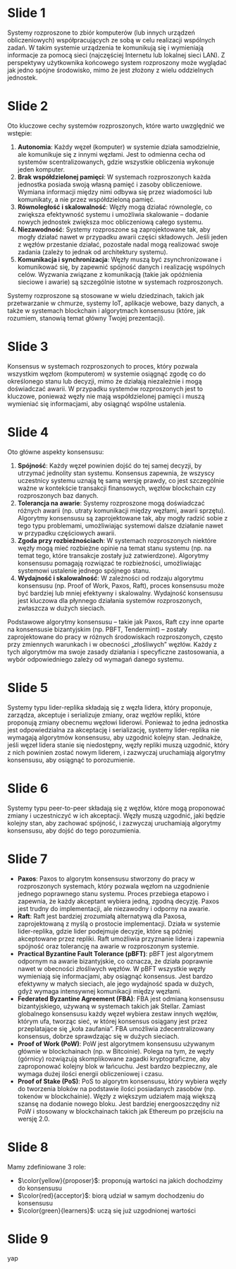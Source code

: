# Slide 1

Systemy rozproszone to zbiór komputerów (lub innych urządzeń obliczeniowych) współpracujących ze sobą w celu realizacji wspólnych zadań. W takim systemie urządzenia te komunikują się i wymieniają informacje za pomocą sieci (najczęściej Internetu lub lokalnej sieci LAN). Z perspektywy użytkownika końcowego system rozproszony może wyglądać jak jedno spójne środowisko, mimo że jest złożony z wielu oddzielnych jednostek.

# Slide 2

Oto kluczowe cechy systemów rozproszonych, które warto uwzględnić we wstępie:

1. **Autonomia**: Każdy węzeł (komputer) w systemie działa samodzielnie, ale komunikuje się z innymi węzłami. Jest to odmienna cecha od systemów scentralizowanych, gdzie wszystkie obliczenia wykonuje jeden komputer.
2. **Brak współdzielonej pamięci**: W systemach rozproszonych każda jednostka posiada swoją własną pamięć i zasoby obliczeniowe. Wymiana informacji między nimi odbywa się przez wiadomości lub komunikaty, a nie przez współdzieloną pamięć.
3. **Równoległość i skalowalność**: Węzły mogą działać równolegle, co zwiększa efektywność systemu i umożliwia skalowanie – dodanie nowych jednostek zwiększa moc obliczeniową całego systemu.
4. **Niezawodność**: Systemy rozproszone są zaprojektowane tak, aby mogły działać nawet w przypadku awarii części składowych. Jeśli jeden z węzłów przestanie działać, pozostałe nadal mogą realizować swoje zadania (zależy to jednak od architektury systemu).
5. **Komunikacja i synchronizacja**: Węzły muszą być zsynchronizowane i komunikować się, by zapewnić spójność danych i realizację wspólnych celów. Wyzwania związane z komunikacją (takie jak opóźnienia sieciowe i awarie) są szczególnie istotne w systemach rozproszonych.

Systemy rozproszone są stosowane w wielu dziedzinach, takich jak przetwarzanie w chmurze, systemy IoT, aplikacje webowe, bazy danych, a także w systemach blockchain i algorytmach konsensusu (które, jak rozumiem, stanowią temat główny Twojej prezentacji).

# Slide 3

Konsensus w systemach rozproszonych to proces, który pozwala wszystkim węzłom (komputerom) w systemie osiągnąć zgodę co do określonego stanu lub decyzji, mimo że działają niezależnie i mogą doświadczać awarii. W przypadku systemów rozproszonych jest to kluczowe, ponieważ węzły nie mają współdzielonej pamięci i muszą wymieniać się informacjami, aby osiągnąć wspólne ustalenia.

# Slide 4

Oto główne aspekty konsensusu:

1. **Spójność**: Każdy węzeł powinien dojść do tej samej decyzji, by utrzymać jednolity stan systemu. Konsensus zapewnia, że wszyscy uczestnicy systemu uznają tę samą wersję prawdy, co jest szczególnie ważne w kontekście transakcji finansowych, węzłów blockchain czy rozproszonych baz danych.
2. **Tolerancja na awarie**: Systemy rozproszone mogą doświadczać różnych awarii (np. utraty komunikacji między węzłami, awarii sprzętu). Algorytmy konsensusu są zaprojektowane tak, aby mogły radzić sobie z tego typu problemami, umożliwiając systemowi dalsze działanie nawet w przypadku częściowych awarii.
3. **Zgoda przy rozbieżnościach**: W systemach rozproszonych niektóre węzły mogą mieć rozbieżne opinie na temat stanu systemu (np. na temat tego, które transakcje zostały już zatwierdzone). Algorytmy konsensusu pomagają rozwiązać te rozbieżności, umożliwiając systemowi ustalenie jednego spójnego stanu.
4. **Wydajność i skalowalność**: W zależności od rodzaju algorytmu konsensusu (np. Proof of Work, Paxos, Raft), proces konsensusu może być bardziej lub mniej efektywny i skalowalny. Wydajność konsensusu jest kluczowa dla płynnego działania systemów rozproszonych, zwłaszcza w dużych sieciach.

Podstawowe algorytmy konsensusu – takie jak Paxos, Raft czy inne oparte na konsensusie bizantyjskim (np. PBFT, Tendermint) – zostały zaprojektowane do pracy w różnych środowiskach rozproszonych, często przy zmiennych warunkach i w obecności „złośliwych” węzłów. Każdy z tych algorytmów ma swoje zasady działania i specyficzne zastosowania, a wybór odpowiedniego zależy od wymagań danego systemu.

# Slide 5

Systemy typu lider-replika składają się z węzła lidera, który proponuje, zarządza, akceptuje i serializuje zmiany, oraz węzłów repliki, które proponują zmiany obecnemu węzłowi liderowi. Ponieważ to jedna jednostka jest odpowiedzialna za akceptację i serializację, systemy lider-replika nie wymagają algorytmów konsensusu, aby uzgodnić kolejny stan. Jednakże, jeśli węzeł lidera stanie się niedostępny, węzły repliki muszą uzgodnić, który z nich powinien zostać nowym liderem, i zazwyczaj uruchamiają algorytmy konsensusu, aby osiągnąć to porozumienie.

# Slide 6

Systemy typu peer-to-peer składają się z węzłów, które mogą proponować zmiany i uczestniczyć w ich akceptacji. Węzły muszą uzgodnić, jaki będzie kolejny stan, aby zachować spójność, i zazwyczaj uruchamiają algorytmy konsensusu, aby dojść do tego porozumienia.

# Slide 7

- **Paxos**: Paxos to algorytm konsensusu stworzony do pracy w rozproszonych systemach, który pozwala węzłom na uzgodnienie jednego poprawnego stanu systemu. Proces przebiega etapowo i zapewnia, że każdy akceptant wybiera jedną, zgodną decyzję. Paxos jest trudny do implementacji, ale niezawodny i odporny na awarie.
- **Raft**: Raft jest bardziej zrozumiałą alternatywą dla Paxosa, zaprojektowaną z myślą o prostocie implementacji. Działa w systemie lider-replika, gdzie lider podejmuje decyzje, które są później akceptowane przez repliki. Raft umożliwia przyznanie lidera i zapewnia spójność oraz tolerancję na awarie w rozproszonym systemie.
- **Practical Byzantine Fault Tolerance (pBFT)**: pBFT jest algorytmem odpornym na awarie bizantyjskie, co oznacza, że działa poprawnie nawet w obecności złośliwych węzłów. W pBFT wszystkie węzły wymieniają się informacjami, aby osiągnąć konsensus. Jest bardzo efektywny w małych sieciach, ale jego wydajność spada w dużych, gdyż wymaga intensywnej komunikacji między węzłami.
- **Federated Byzantine Agreement (FBA)**: FBA jest odmianą konsensusu bizantyjskiego, używaną w systemach takich jak Stellar. Zamiast globalnego konsensusu każdy węzeł wybiera zestaw innych węzłów, którym ufa, tworząc sieć, w której konsensus osiągany jest przez przeplatające się „koła zaufania”. FBA umożliwia zdecentralizowany konsensus, dobrze sprawdzając się w dużych sieciach.
- **Proof of Work (PoW)**: PoW jest algorytmem konsensusu używanym głównie w blockchainach (np. w Bitcoinie). Polega na tym, że węzły (górnicy) rozwiązują skomplikowane zagadki kryptograficzne, aby zaproponować kolejny blok w łańcuchu. Jest bardzo bezpieczny, ale wymaga dużej ilości energii obliczeniowej i czasu.
- **Proof of Stake (PoS)**: PoS to algorytm konsensusu, który wybiera węzły do tworzenia bloków na podstawie ilości posiadanych zasobów (np. tokenów w blockchainie). Węzły z większym udziałem mają większą szansę na dodanie nowego bloku. Jest bardziej energooszczędny niż PoW i stosowany w blockchainach takich jak Ethereum po przejściu na wersję 2.0.

# Slide 8

Mamy zdefiniowane 3 role:
- $\color{yellow}{proposer}$: proponują wartości na jakich dochodzimy do konsensusu
- $\color{red}{acceptor}$: biorą udział w samym dochodzeniu do konsensusu
- $\color{green}{learners}$: uczą się już uzgodnionej wartości

# Slide 9

yap


